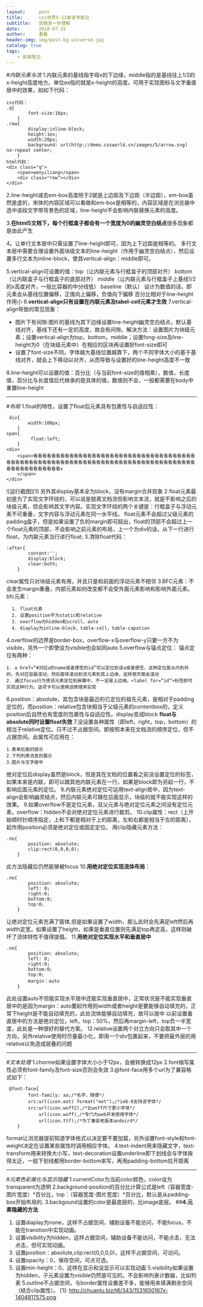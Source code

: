 ```yaml
---
layout:     post
title:      css世界5-11章读书笔记
subtitle:   加强进一步理解
date:       2018-07-15
author:     看看
header-img: img/post-bg-universe.jpg
catalog: true
tags:
    - 前端笔记
---
```


#*内联元素与流*
1.内联元素的基线指字母x的下边缘，middle指的是基线往上1/2的x-height高度地方。单位ex指的就是x-height的高度。可用于实现图标与文字垂直居中的效果，如如下代码：

    css代码：
    .q{
        	font-size:16px;
        }
    .row{
        	display:inline-block;
        	height:1ex;
        	width:20px;
        	background: url(http://demo.cssworld.cn/images/5/arrow.svg) no-repeat center;
        }
    html代码：
    <div class="q">
		<span>wenyiliang</span>
		<div class="row"></div>
	</div>

2.line-height减去em-box高度除于2就是上边距及下边距（半边距），em-box虽然是虚的，宋体的内容区域可以看做和em-box是相等的，内容区域是在浏览器中选中该段文字带背景色的区域，line-height不会影响内联替换元素的高度。

3.**在html5文档下，每个行框盒子都会有一个宽度为0的幽灵空白结点**很多现象都是由此产生

4。让单行文本居中只需设置了line-height即可，因为上下边距是相等的。
多行文本居中需要合理设置外面块级文本的line-height（作用于幽灵空白结点），然后设置多行文本为inline-block，使其vertical-align：middle即可。

5.vertical-align可设置的值：top（让内联元素与行框盒子的顶部对齐）
bottom（让内联盒子与行框盒子的底部对齐）
middle（让内联元素与行框盒子上基线1/2的x高度对齐，一般比容器的中分线低）
baseline（默认）
设计为数值的话，即元素会从基线位置偏移，正值向上偏移，负值向下偏移
百分比相对于line-height作用小
6.**vertical-align只有设置在内联元素及tabel-cell元素才生效**
7.vertical-align导致的常见现象：

 - 图片下有间隙:图片的基线为其下边缘设置line-height幽灵空白结点，默认基线对齐，基线下还有一定的高度，故会有间隙。解决方法：设置图片为块级元素；设置vertical-align为top，bottom，middle；设置fong-size及line-height为0（在块级元素中）在相应的区块再设置好font-size即可
 - 设置了font-size不同，字体越大基线位置越靠下，两个不同字体大小的基于基线对齐，就会上下移动以对齐，从而导致与设置好的line-height高度不一致

8.line-height可以设置的值：百分比（与当前font-size的值相乘），数值，长度值，百分比与长度值后代继承的是具体的值，数值则不会，一般都需要在body中重置line-height


----------


#*布局*
1.float的特性，设置了float后元素具有包裹性与自适应性：

     div{
        	width:100px;
        }
    span{
             float:left;
        }
    <div>
		<span>看看看看看看看看看看看看看看看看看看看看看看看看看看看看看看看看看看看看看看看看看看看看看看看看看看看看看看看看看看看看看看看看看看看看看看看看看看看看看看看看看看看看看看看看看看v
		</span>
	</div>
![运行截图][1]
另外其display基本全为block，没有margin合并现象
2.float元素最初是为了实现文字环绕的，可以说是脱离文档流但影响文本流，就是不影响之后的块级元素，但会影响其文字内容。实现文字环绕的两个关键是：行框盒子与浮动元素不可重叠，文字内容与浮动元素在同一水平线。
float元素不会超过父级元素的padding盒子，但是如果设置了负的margin即可超出，float的顶部不会超过上一个float元素的顶部，不会影响之前元素的布局，上一个为div的话，从下一行进行float，为内联元素当行进行float;
3.清除float代码：

    :after{
        	content:'';
        	display:block;
            clear:both;
        }
clear属性只对块级元素有用，并且只是和前面的浮动元素不相邻
3.BFC元素：不会发生margin重叠，内部元素如何改变都不会受外面元素影响和影响外面元素。
     bfc元素：
     
      1. float元素
      2. 设置position不为static和relative
      3. overflow为hidden和scroll，auto
      4. diaplay为inline-block，table-cell，table-capation
4.overflow的边界是border-box，overflow-x与overflow-y只要一方不为visible，另外一个即使设为visible也会如同auto
5.overflow与锚点定位：
锚点定位有两种：

    1. a href=“#对应a的name或者便签的id”可以定位到该a或者便签，这种定位是从内到外的，先对应容器滚动，然后窗体滚动到该元素到其上边缘，这样使页面会滚动
    2. 通过focus行为使该元素定位到屏幕中，不一定是上边缘。<label for=“id”>标签即可实现这种行为，选项卡可以使用该原理来实现
6.position：absolute，其包含块是最近的已定位的祖先元素，是相对于padding定位的，而position：relative包含块相当于父级元素的contentbox的，定义position后自然也有宽度的包裹性与自适应性。display变成block
**float与absolute同时设置float失效**
7.没设置各种属性（即left，right，top，bottom）的相当于relative定位。只不过不占据空间，即按照本来在文档流的顺序定位，但不占据空间。此属性可应用在：
       

    1.表单后面的提示
    2.下列列表消息的展示
    3.图片与文字居中

绝对定位后display虽然是block，但是其在文档的位置看之前没设置定位的标签，如果本来是内联，即可以跟其他内联元素在一行，如果是block即为另起一行，不影响后面元素的定位。
8.内联元素绝对定位可运用text-align居中，因为text-align会影响幽灵结点，然后内联元素可跟在后面显示，块级的就不能实现这样的效果。
9.如果overflow不是定位元素，且父元素与绝对定位元素之间没有定位元素，overflow：hidden不会对绝对定位元素进行裁剪。
10.clip属性：rect（上开始顺时针顺序指定，上和下都是相对于上的距离，左和右都是相当于左的距离），起作用position必须是绝对定位或固定定位。
用clip隐藏元素方法：

    .no{
        	position: absolute;
        	clip:rect(0,0,0,0);
        }
此方法隐藏后仍然能够被focus
10.**用绝对定位实现流体布局**：

    .no{
        	position: absolute;
        	left: 0;
        	right:0;
        	bottom:0;
        	top:0;
        }
让绝对定位元素充满了窗体,但是如果设置了width，那么此时会先满足left然后再width定宽，如果设置了height，如果是垂直位置则先满足top再定高，这样则破坏了流体特性不值得提倡。
11.**用绝对定位实现水平和垂直居中**

    .no{
        	position: absolute;
        	left: 0;
        	right:0;
        	bottom:0;
        	top:0;
        	margin：auto
        }
此处设置auto不但能实现水平居中还能实现垂直居中，正常状况是不能实现垂直居中的是因为margin：auto要起作用则width或者height是要能够自动填充的，正常下height是不能自动填充的，此处流体能够自动填充，故可以居中
以前设置垂直居中的方法是绝对定位，left，top：50%，然后再margin-left，top负一半宽度，此处是一种很好的替代方案。
12.relative设置两个对立方向只会取其中一个方向，另外relative使用时尽量最小化，即用一个div包裹起来，不要把最外层的用relative以免造成层叠的问题


----------


#*文本处理*
1.chorme如果设置字体大小小于12px，会被转换成12px
2.font缩写属性必须有font-family及font-size否则会失效
3.@font-face用多个url为了兼容格式如下：

     @font-face{
        	font-family: aa;/*名字，随便*/
        	src:url(icon.eot) format("eot");/*ie6-8支持该字体*/
        	src:url(icon.woff2),/*比woff尺寸更小字体*/
        	    url(icon.woff),/*专门为web开发使用字体*/
        	    url(icon.ttf);/*为了兼容老版本andoird*/
        }
format让浏览器提前知道字体格式以决定要不要加载，另外设置font-style和font-weight决定在设置某些属性时调用相应字体。
4.text-indent用来隐藏文字，text-transform用来转换大小写，text-decoration设置underline即下划线会与字体挨得太近，一般下划线都用border-bottom来写，再用padding-bottom拉开距离


----------


#*元素色彩美化与显示隐藏*
1.currentColor为当前color颜色，color设为transparent为透明
2.background-position的百分比计算公式是left（容器宽度-图片宽度）*百分比，top：（容器宽度-图片宽度）*百分比，默认是从padding-box开始布局的.
3.backgound设置的color是最底层的，比image底层。
##**4.元素隐藏的方法**

  1. 设置diaplay为none，这样不占据空间，辅助设备不能访问，不能focus，不能在transtion中实现动画。
  2. 设置visibility为hidden，这样占据空间，辅助设备不能访问，不能点击，无法点击，但可实现动画。
  3. 设置position：absolute,clip:rect(0,0,0,0)，这样不占据空间，可访问。
  4. 设置opacity：0，保存空间，可点可选。
  5. 设置min-height：0，这样在显示和没显示可以实现动画
5.visibility如果设置为hidden，子元素设置为visible仍然是可见的。不会影响列表计数器，比如列表
5.outline不占据空间，与border属性设置差不多，能够用来填满剩余空间（结合clip属性）。
[1]: http://chuantu.biz/t6/343/1531650167x-1404817575.png
